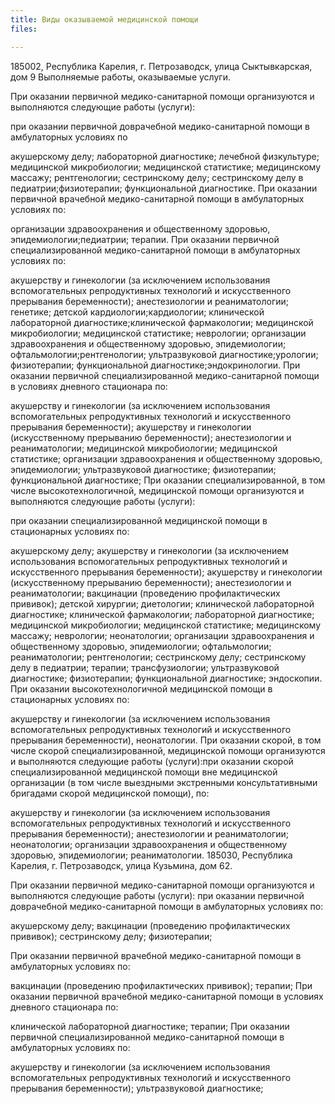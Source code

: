 ```yaml
---
title: Виды оказываемой медицинской помощи
files:

---
```

185002, Республика Карелия, г. Петрозаводск, улица Сыктывкарская, дом 9
Выполняемые работы, оказываемые услуги.

При оказании первичной медико-санитарной помощи организуются и выполняются следующие работы (услуги):

при оказании первичной доврачебной медико-санитарной помощи в амбулаторных условиях по

акушерскому делу;
лабораторной диагностике;
лечебной физкультуре;
медицинской микробиологии;
медицинской статистике;
медицинскому массажу;
рентгенологии;
сестринскому делу;
сестринскому делу в педиатрии;физиотерапии;
функциональной диагностике.
При оказании первичной врачебной медико-санитарной помощи в амбулаторных условиях по:

организации здравоохранения и общественному здоровью, эпидемиологии;педиатрии;
терапии.
При оказании первичной специализированной медико-санитарной помощи в амбулаторных условиях по:

акушерству и гинекологии (за исключением использования вспомогательных репродуктивных технологий и искусственного прерывания беременности);
анестезиологии и реаниматологии;
генетике;
детской кардиологии;кардиологии;
клинической лабораторной диагностике;клинической фармакологии;
медицинской микробиологии;
медицинской статистике;
неврологии;
организации здравоохранения и общественному здоровью, эпидемиологии;
офтальмологии;рентгенологии;
ультразвуковой диагностике;урологии;
физиотерапии;
функциональной диагностике;эндокринологии.
При оказании первичной специализированной медико-санитарной помощи в условиях дневного стационара по:

акушерству и гинекологии (за исключением использования вспомогательных репродуктивных технологий и искусственного прерывания беременности);
акушерству и гинекологии (искусственному прерыванию беременности);
анестезиологии и реаниматологии;
медицинской микробиологии;
медицинской статистике;
организации здравоохранения и общественному здоровью, эпидемиологии;
ультразвуковой диагностике;
физиотерапии;
функциональной диагностике;
При оказании специализированной, в том числе высокотехнологичной, медицинской помощи организуются и выполняются следующие работы (услуги):

при оказании специализированной медицинской помощи в стационарных условиях по:

акушерскому делу;
акушерству и гинекологии (за исключением использования вспомогательных репродуктивных технологий и искусственного прерывания беременности);
акушерству и гинекологии (искусственному прерыванию беременности);
анестезиологии и реаниматологии;
вакцинации (проведению профилактических прививок);
детской хирургии;
диетологии;
клинической лабораторной диагностике;
клинической фармакологии;
лабораторной диагностике;
медицинской микробиологии;
медицинской статистике;
медицинскому массажу;
неврологии; неонатологии;
организации здравоохранения и общественному здоровью, эпидемиологии;
офтальмологии;
реаниматологии;
рентгенологии;
сестринскому делу;
сестринскому делу в педиатрии;
терапии;
трансфузиологии;
ультразвуковой диагностике;
физиотерапии;
функциональной диагностике;
эндоскопии.
При оказании высокотехнологичной медицинской помощи в стационарных условиях по:

акушерству и гинекологии (за исключением использования вспомогательных репродуктивных технологий и искусственного прерывания беременности),
неонатологии.
При оказании скорой, в том числе скорой специализированной, медицинской помощи организуются и выполняются следующие работы (услуги):при оказании скорой специализированной медицинской помощи вне медицинской организации (в том числе выездными экстренными консультативными бригадами скорой медицинской помощи), по:

акушерству и гинекологии (за исключением использования вспомогательных репродуктивных технологий и искусственного прерывания беременности);
анестезиологии и реаниматологии; неонатологии;
организации здравоохранения и общественному здоровью, эпидемиологии;
реаниматологии.
185030, Республика Карелия, г. Петрозаводск, улица Кузьмина, дом 62.

При оказании первичной медико-санитарной помощи организуются и выполняются следующие работы (услуги): при оказании первичной доврачебной медико-санитарной помощи в амбулаторных условиях по:

акушерскому делу;
вакцинации (проведению профилактических прививок);
сестринскому делу;
физиотерапии;

При оказании первичной врачебной медико-санитарной помощи в амбулаторных условиях по: 

вакцинации (проведению профилактических прививок);
терапии;
При оказании первичной врачебной медико-санитарной помощи в условиях дневного стационара по:

клинической лабораторной диагностике;
терапии;
При оказании первичной специализированной медико-санитарной помощи в амбулаторных условиях по:

акушерству и гинекологии (за исключением использования вспомогательных репродуктивных технологий и искусственного прерывания беременности);
ультразвуковой диагностике;